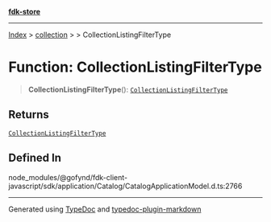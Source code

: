 [**fdk-store**](../../../README.md)
***

[Index](../../../API.md) > [collection](../../README.md) > [<internal>](../README.md) > CollectionListingFilterType

# Function: CollectionListingFilterType

> **CollectionListingFilterType**(): [`CollectionListingFilterType`](../type-aliases/type-alias.CollectionListingFilterType.md)

## Returns

[`CollectionListingFilterType`](../type-aliases/type-alias.CollectionListingFilterType.md)

## Defined In

node\_modules/@gofynd/fdk-client-javascript/sdk/application/Catalog/CatalogApplicationModel.d.ts:2766

***
Generated using [TypeDoc](https://typedoc.org/) and [typedoc-plugin-markdown](https://www.npmjs.com/package/typedoc-plugin-markdown)
